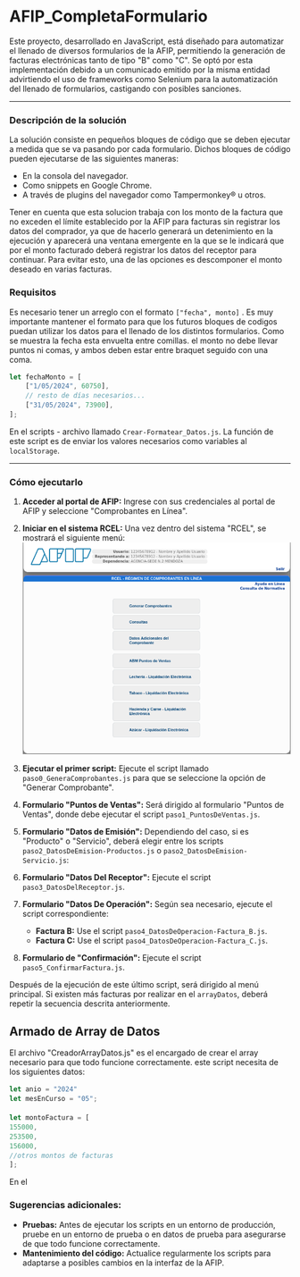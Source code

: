 # AFIP_CompletaFormulario

Este proyecto, desarrollado en JavaScript, está diseñado para automatizar el llenado de diversos formularios de la AFIP, permitiendo la generación de facturas electrónicas tanto de tipo "B" como "C". Se optó por esta implementación debido a un comunicado emitido por la misma entidad advirtiendo el uso de frameworks como Selenium para la automatización del llenado de formularios, castigando con posibles sanciones.

---

### Descripción de la solución

La solución consiste en pequeños bloques de código que se deben ejecutar a medida que se va pasando por cada formulario. Dichos bloques de código pueden ejecutarse de las siguientes maneras:
- En la consola del navegador.
- Como snippets en Google Chrome.
- A través de plugins del navegador como Tampermonkey® u otros.

Tener en cuenta que esta solucion trabaja con los monto de la factura que no exceden el límite establecido por la AFIP para facturas sin registrar los datos del comprador, ya que de hacerlo generará un detenimiento en la ejecución y aparecerá una ventana emergente en la que se le indicará que por el monto facturado deberá registrar los datos del receptor para continuar. Para evitar esto, una de las opciones es descomponer el monto deseado en varias facturas.

### Requisitos

Es necesario tener un arreglo con el formato `["fecha", monto]` . Es muy importante mantener el formato para que los futuros bloques de codigos puedan utilizar los datos para el llenado de los distintos formularios. 
Como se muestra la fecha esta envuelta entre comillas. el monto no debe llevar puntos ni comas, y ambos deben estar entre braquet seguido con una coma. 

```js
let fechaMonto = [
    ["1/05/2024", 60750],
    // resto de días necesarios...
    ["31/05/2024", 73900],  
];
```
En el scripts - archivo llamado `Crear-Formatear_Datos.js`. La función de este script es de enviar los valores necesarios como variables al `localStorage`. 

---

### Cómo ejecutarlo

1. **Acceder al portal de AFIP:** Ingrese con sus credenciales al portal de AFIP y seleccione "Comprobantes en Línea".
2. **Iniciar en el sistema RCEL:** Una vez dentro del sistema "RCEL", se mostrará el siguiente menú:
    ![menu inicio](./imagenes/inicio.png)
3. **Ejecutar el primer script:** Ejecute el script llamado `paso0_GeneraComprobantes.js` para que se seleccione la opción de "Generar Comprobante".
4. **Formulario "Puntos de Ventas":** Será dirigido al formulario "Puntos de Ventas", donde debe ejecutar el script `paso1_PuntosDeVentas.js`.
5. **Formulario "Datos de Emisión":** Dependiendo del caso, si es "Producto" o "Servicio", deberá elegir entre los scripts `paso2_DatosDeEmision-Productos.js` o `paso2_DatosDeEmision-Servicio.js`:
   
6. **Formulario "Datos Del Receptor":** Ejecute el script `paso3_DatosDelReceptor.js`.
7. **Formulario "Datos De Operación":** Según sea necesario, ejecute el script correspondiente:
    - **Factura B:** Use el script `paso4_DatosDeOperacion-Factura_B.js`.
    - **Factura C:** Use el script `paso4_DatosDeOperacion-Factura_C.js`.
8. **Formulario de "Confirmación":** Ejecute el script `paso5_ConfirmarFactura.js`.

Después de la ejecución de este último script, será dirigido al menú principal. Si existen más facturas por realizar en el `arrayDatos`, deberá repetir la secuencia descrita anteriormente.


## Armado de Array de Datos
El archivo "CreadorArrayDatos.js" es el encargado de crear el array necesario para que todo funcione correctamente. este script necesita de los siguientes datos: 
```javascript
let anio = "2024"
let mesEnCurso = "05";

let montoFactura = [
155000,
253500,
156000,
//otros montos de facturas
];
```
En el 
### Sugerencias adicionales:

- **Pruebas:** Antes de ejecutar los scripts en un entorno de producción, pruebe en un entorno de prueba o en datos de prueba para asegurarse de que todo funcione correctamente.
- **Mantenimiento del código:** Actualice regularmente los scripts para adaptarse a posibles cambios en la interfaz de la AFIP.
